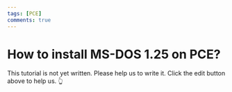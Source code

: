 ```yaml
---
tags: [PCE]
comments: true
---
```


# How to install MS-DOS 1.25 on PCE?

This tutorial is not yet written. Please help us to write it. Click the edit button above to help us. 👆
